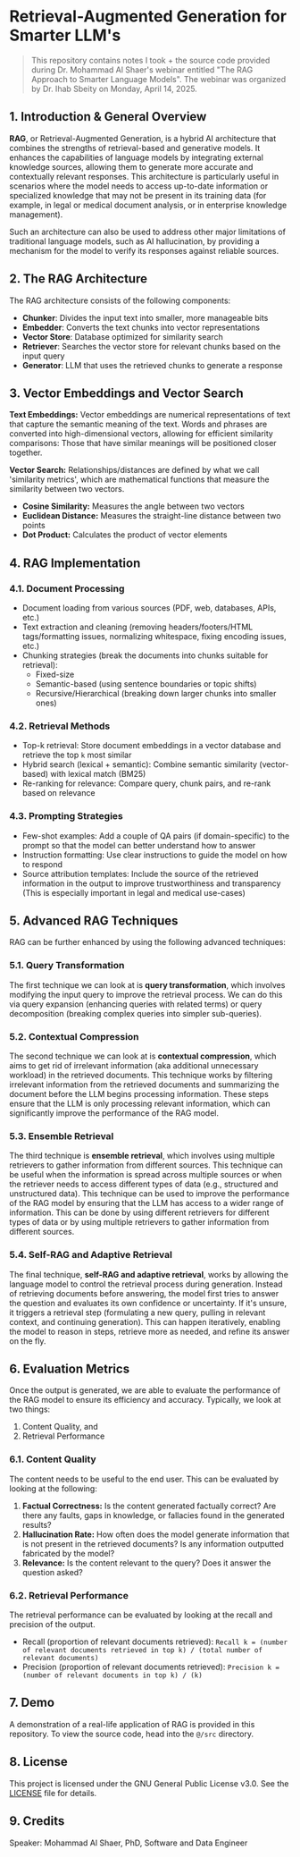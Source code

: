 # Retrieval-Augmented Generation for Smarter LLM's
> This repository contains notes I took + the source code provided during Dr. Mohammad Al Shaer's webinar entitled "The RAG Approach to Smarter Language Models".
> The webinar was organized by Dr. Ihab Sbeity on Monday, April 14, 2025.

## 1. Introduction & General Overview
**RAG**, or Retrieval-Augmented Generation, is a hybrid AI architecture that combines the strengths of retrieval-based and generative models. It enhances the capabilities of language models by integrating external knowledge sources, allowing them to generate more accurate and contextually relevant responses. This architecture is particularly useful in scenarios where the model needs to access up-to-date information or specialized knowledge that may not be present in its training data (for example, in legal or medical document analysis, or in enterprise knowledge management).

Such an architecture can also be used to address other major limitations of traditional language models, such as AI hallucination, by providing a mechanism for the model to verify its responses against reliable sources.

## 2. The RAG Architecture
The RAG architecture consists of the following components:
- **Chunker**: Divides the input text into smaller, more manageable bits
- **Embedder**: Converts the text chunks into vector representations
- **Vector Store**: Database optimized for similarity search
- **Retriever**: Searches the vector store for relevant chunks based on the input query
- **Generator**: LLM that uses the retrieved chunks to generate a response

## 3. Vector Embeddings and Vector Search
**Text Embeddings:** 
Vector embeddings are numerical representations of text that capture the semantic meaning of the text. Words and phrases are converted into high-dimensional vectors, allowing for efficient similarity comparisons: Those that have similar meanings will be positioned closer together.

**Vector Search:** 
Relationships/distances are defined by what we call 'similarity metrics', which are mathematical functions that measure the similarity between two vectors.
- **Cosine Similarity:** Measures the angle between two vectors 
- **Euclidean Distance:** Measures the straight-line distance between two points
- **Dot Product:** Calculates the product of vector elements

## 4. RAG Implementation
### 4.1. Document Processing
- Document loading from various sources (PDF, web, databases, APIs, etc.)
- Text extraction and cleaning (removing headers/footers/HTML tags/formatting issues, normalizing whitespace, fixing encoding issues, etc.)
- Chunking strategies (break the documents into chunks suitable for retrieval): 
  - Fixed-size
  - Semantic-based (using sentence boundaries or topic shifts)
  - Recursive/Hierarchical (breaking down larger chunks into smaller ones)

### 4.2. Retrieval Methods
- Top-k retrieval: Store document embeddings in a vector database and retrieve the top ```k``` most similar
- Hybrid search (lexical + semantic): Combine semantic similarity (vector-based) with lexical match (BM25)
- Re-ranking for relevance: Compare query, chunk pairs, and re-rank based on relevance

### 4.3. Prompting Strategies
- Few-shot examples: Add a couple of QA pairs (if domain-specific) to the prompt so that the model can better understand how to answer
- Instruction formatting: Use clear instructions to guide the model on how to respond
- Source attribution templates: Include the source of the retrieved information in the output to improve trustworthiness and transparency (This is especially important in legal and medical use-cases)

## 5. Advanced RAG Techniques
RAG can be further enhanced by using the following advanced techniques: 

### 5.1. Query Transformation
The first technique we can look at is **query transformation**, which involves modifying the input query to improve the retrieval process. We can do this via query expansion (enhancing queries with related terms) or query decomposition (breaking complex queries into simpler sub-queries).

### 5.2. Contextual Compression
The second technique we can look at is **contextual compression**, which aims to get rid of irrelevant information (aka additional unnecessary workload) in the retrieved documents. This technique works by filtering irrelevant information from the retrieved documents and summarizing the document before the LLM begins processing information. These steps ensure that the LLM is only processing relevant information, which can significantly improve the performance of the RAG model.

### 5.3. Ensemble Retrieval
The third technique is **ensemble retrieval**, which involves using multiple retrievers to gather information from different sources. This technique can be useful when the information is spread across multiple sources or when the retriever needs to access different types of data (e.g., structured and unstructured data). This technique can be used to improve the performance of the RAG model by ensuring that the LLM has access to a wider range of information. This can be done by using different retrievers for different types of data or by using multiple retrievers to gather information from different sources.

### 5.4. Self-RAG and Adaptive Retrieval
The final technique, **self-RAG and adaptive retrieval**, works by allowing the language model to control the retrieval process during generation. Instead of retrieving documents before answering, the model first tries to answer the question and evaluates its own confidence or uncertainty. If it's unsure, it triggers a retrieval step (formulating a new query, pulling in relevant context, and continuing generation). This can happen iteratively, enabling the model to reason in steps, retrieve more as needed, and refine its answer on the fly. 

## 6. Evaluation Metrics
Once the output is generated, we are able to evaluate the performance of the RAG model to ensure its efficiency and accuracy. Typically, we look at two things:
1. Content Quality, and
2. Retrieval Performance

### 6.1. Content Quality
The content needs to be useful to the end user. This can be evaluated by looking at the following:
1. **Factual Correctness:** Is the content generated factually correct? Are there any faults, gaps in knowledge, or fallacies found in the generated results?
2. **Hallucination Rate:** How often does the model generate information that is not present in the retrieved documents? Is any information outputted fabricated by the model?
3. **Relevance:** Is the content relevant to the query? Does it answer the question asked?

### 6.2. Retrieval Performance
The retrieval performance can be evaluated by looking at the recall and precision of the output.
- Recall (proportion of relevant documents retrieved): ```Recall k = (number of relevant documents retrieved in top k) / (total number of relevant documents)```
- Precision (proportion of relevant documents retrieved): ```Precision k = (number of relevant documents in top k) / (k)```

## 7. Demo
A demonstration of a real-life application of RAG is provided in this repository.
To view the source code, head into the ```@/src``` directory. 

## 8. License
This project is licensed under the GNU General Public License v3.0. See the [LICENSE](https://github.com/myrmlbst/RAG-for-smarter-LLMs/blob/main/LICENSE) file for details.

## 9. Credits
Speaker: Mohammad Al Shaer, PhD, Software and Data Engineer
